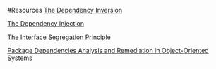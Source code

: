 #Resources
[The Dependency Inversion ](%20Principle>http://www.objectmentor.com/resources/articles/dip.pdf)

[The Dependency Injection ](%20http://martinfowler.com/articles/injection.html)

[The Interface Segregation Principle ](%20http://www.objectmentor.com/resources/articles/isp.pdf)

[Package Dependencies Analysis and Remediation in Object-Oriented Systems ](%20http://www.jannik-laval.eu/assets/files/papers/Lava11b-PhDThesis.pdf)
